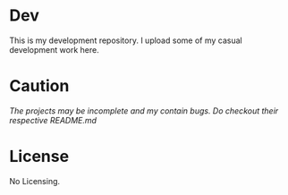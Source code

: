 # Dev

This is my development repository. I upload some of my casual development work here.

# Caution

*The projects may be incomplete and my contain bugs. Do checkout their respective README.md*

# License

No Licensing.

